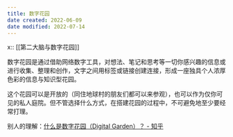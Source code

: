 ```yaml
---
title: 数字花园
date created: 2022-06-09
date modified: 2022-07-14
---
```


x:: [[第二大脑与数字花园]]

数字花园是通过借助网络数字工具，对想法、笔记和思考等一切你感兴趣的信息或进行收集、整理和创作，文字之间用标签或链接创建连接，形成一座独具个人浓厚色彩的信息与知识型花园。

这个花园可以是开放的（同住地球村的朋友们都可以来参观），也可以作为仅你可见的私人庭院。但不管选择什么方式，在搭建花园的过程中，不可避免地至少要经常打理。

别人的理解：[什么是数字花园（Digital Garden）？ - 知乎](https://www.zhihu.com/question/400660802/answer/1604090859##)
